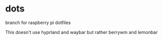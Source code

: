 # dots
branch for raspberry pi dotfiles

This doesn't use hyprland and waybar but rather berrywm and lemonbar
